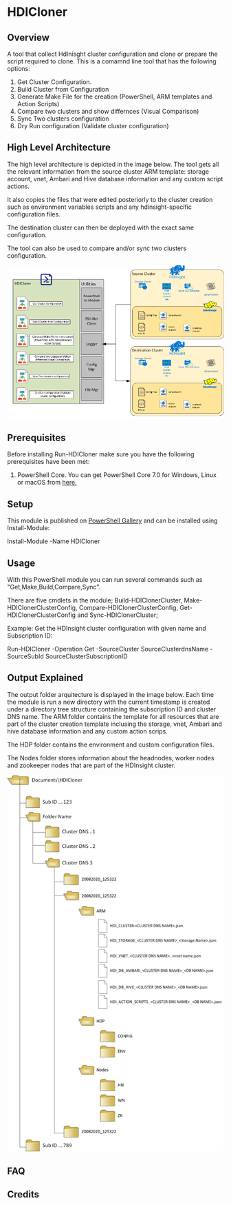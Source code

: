 # HDICloner

## Overview
A tool that collect HdInisght cluster configuration and clone or prepare the script required to clone. 
This is a comamnd line tool that has the following options: 
1. Get Cluster Configuration.
2. Build Cluster from Configuration
3. Generate Make File for the creation (PowerShell, ARM templates and Action Scripts)
4. Compare two clusters and show differnces (Visual Comparison) 
5. Sync Two clusters configuration 
6. Dry Run configuration (Validate cluster configuration)

## High Level Architecture
The high level architecture is depicted in the image below. The tool gets all the relevant information from the source cluster ARM template: storage account, vnet, Ambari and Hive database information and any custom script actions.

It also copies the files that were edited posteriorly to the cluster creation such as environment variables scripts and any hdinsight-specific configuration files.

The destination cluster can then be deployed with the exact same configuration.  

The tool can also be used to compare and/or sync two clusters configuration.

![Artifacts/HLA.png](/Artifacts/HLA.png)

## Prerequisites
Before installing Run-HDICloner make sure you have the following prerequisites have been met:

1. PowerShell Core. You can get PowerShell Core 7.0 for Windows, Linux or macOS from [here.](https://docs.microsoft.com/en-us/powershell/scripting/install/installing-powershell-core-on-windows?view=powershell-7)

## Setup
This module is published on [PowerShell Gallery](https://www.powershellgallery.com/packages/HDICloner) and can be installed using Install-Module:

Install-Module -Name HDICloner

## Usage
With this PowerShell module you can run several commands such as "Get,Make,Build,Compare,Sync".

There are five cmdlets in the module; Build-HDIClonerCluster, Make-HDIClonerClusterConfig, Compare-HDIClonerClusterConfig, Get-HDIClonerClusterConfig and Sync-HDIClonerCluster; 

Example: Get the HDInsight cluster configuration with given name and Subscription ID:

Run-HDICloner -Operation Get -SourceCluster SourceClusterdnsName -SourceSubId SourceClusterSubscriptionID  


## Output Explained

The output folder arquitecture is displayed in the image below. Each time the module is run a new directory with the current timestamp is created under a directory tree structure containing the subscription ID and cluster DNS name. The ARM folder contains the template for all resources that are part of the cluster creation template inclusing the storage, vnet, Ambari and hive database information and any custom action scrips. 

The HDP folder contains the environment and custom configuration files. 

The Nodes folder stores information about the headnodes, worker nodes and zookeeper nodes that are part of the HDInsight cluster.


![Artifacts/HLA.png](/Artifacts/Output.png)

## FAQ



## Credits
